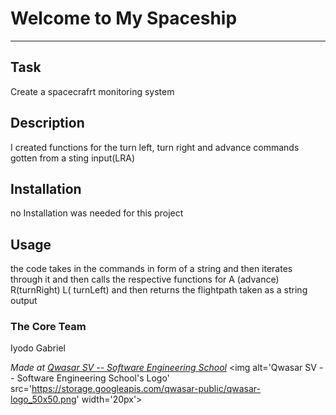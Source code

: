 # Welcome to My Spaceship
***

## Task
Create a spacecrafrt monitoring system

## Description
I created functions for the turn left, turn right and advance commands gotten from a sting input(LRA) 

## Installation
no Installation was needed for this project

## Usage
the code takes in the commands in form of a string and then iterates through it and then calls the respective functions
for A (advance) R(turnRight) L( turnLeft) and then returns the flightpath taken as a string output


### The Core Team
Iyodo Gabriel

<span><i>Made at <a href='https://qwasar.io'>Qwasar SV -- Software Engineering School</a></i></span>
<span><img alt='Qwasar SV -- Software Engineering School's Logo' src='https://storage.googleapis.com/qwasar-public/qwasar-logo_50x50.png' width='20px'></span>
